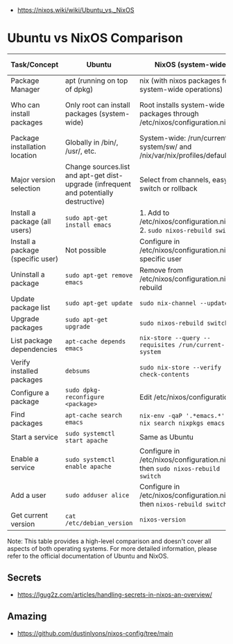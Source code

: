 - https://nixos.wiki/wiki/Ubuntu_vs._NixOS

# Ubuntu vs NixOS Comparison

| Task/Concept                      | Ubuntu                                                                                | NixOS (system-wide)                                                         | NixOS (user) / Nix in general                                    |
|-----------------------------------|---------------------------------------------------------------------------------------|-----------------------------------------------------------------------------|------------------------------------------------------------------|
| Package Manager                   | apt (running on top of dpkg)                                                          | nix (with nixos packages for system-wide operations)                        | nix                                                              |
| Who can install packages          | Only root can install packages (system-wide)                                          | Root installs system-wide packages through /etc/nixos/configuration.nix     | Users can install their own packages and have their own profiles |
| Package installation location     | Globally in /bin/, /usr/, etc.                                                        | System-wide: /run/current-system/sw/ and /nix/var/nix/profiles/default/bin/ | User packages: ~/.nix-profile/                                   |
| Major version selection           | Change sources.list and apt-get dist-upgrade (infrequent and potentially destructive) | Select from channels, easy to switch or rollback                            | Per-user if not set by root                                      |
| Install a package (all users)     | `sudo apt-get install emacs`                                                          | 1. Add to /etc/nixos/configuration.nix<br>2. `sudo nixos-rebuild switch`    | `nix-env -iA nixos.emacs`                                        |
| Install a package (specific user) | Not possible                                                                          | Configure in /etc/nixos/configuration.nix for specific user                 | Configure in ~/.nixpkgs/config.nix                               |
| Uninstall a package               | `sudo apt-get remove emacs`                                                           | Remove from /etc/nixos/configuration.nix and rebuild                        | `nix-env --uninstall emacs`                                      |
| Update package list               | `sudo apt-get update`                                                                 | `sudo nix-channel --update`                                                 | `nix-channel --update`                                           |
| Upgrade packages                  | `sudo apt-get upgrade`                                                                | `sudo nixos-rebuild switch`                                                 | `nix-env -u`                                                     |
| List package dependencies         | `apt-cache depends emacs`                                                             | `nix-store --query --requisites /run/current-system`                        | `nix-store --query --references $(which emacs)`                  |
| Verify installed packages         | `debsums`                                                                             | `sudo nix-store --verify --check-contents`                                  | `nix-store --verify --check-contents`                            |
| Configure a package               | `sudo dpkg-reconfigure <package>`                                                     | Edit /etc/nixos/configuration.nix                                           | Edit ~/.nixpkgs/config.nix                                       |
| Find packages                     | `apt-cache search emacs`                                                              | `nix-env -qaP '.*emacs.*'` or `nix search nixpkgs emacs`                    | Same as system-wide                                              |
| Start a service                   | `sudo systemctl start apache`                                                         | Same as Ubuntu                                                              | N/A                                                              |
| Enable a service                  | `sudo systemctl enable apache`                                                        | Configure in /etc/nixos/configuration.nix, then `sudo nixos-rebuild switch` | N/A                                                              |
| Add a user                        | `sudo adduser alice`                                                                  | Configure in /etc/nixos/configuration.nix, then `nixos-rebuild switch`      | N/A                                                              |
| Get current version               | `cat /etc/debian_version`                                                             | `nixos-version`                                                             | N/A                                                              |

Note: This table provides a high-level comparison and doesn't cover all aspects of both operating systems. For more
detailed information, please refer to the official documentation of Ubuntu and NixOS.

## Secrets

- https://lgug2z.com/articles/handling-secrets-in-nixos-an-overview/


## Amazing 

- https://github.com/dustinlyons/nixos-config/tree/main